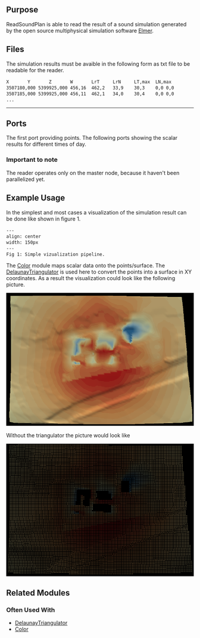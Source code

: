 [headline]:<>

## Purpose

ReadSoundPlan is able to read the result of a sound simulation generated by the open source multiphysical simulation software [Elmer](https://www.csc.fi/web/elmer/elmer).

## Files

The simulation results must be avaible in the following form as txt file to be readable for the reader.

```
X		Y		Z	    W	    LrT	    LrN	    LT,max	LN,max
3507180,000	5399925,000	456,16	462,2	33,9	30,3	0,0	0,0
3507185,000	5399925,000	456,11	462,1	34,0	30,4	0,0	0,0
...
```

---

## Ports
[moduleHtml]:<>

The first port providing points. The following ports showing the scalar results for different times of day.

[parameters]:<>

### Important to note

The reader operates only on the master node, because it haven't been parallelized yet.

## Example Usage

In the simplest and most cases a visualization of the simulation result can be done like shown in figure 1. 

```{figure} [vslFile]:<elmer>
---
align: center
width: 150px
---
Fig 1: Simple vizualization pipeline.
```

The [Color](Color.md) module maps scalar data onto the points/surface. The [DelaunayTriangulator](DelaunayTriangulator.md) is used here to convert the points into a surface in XY coordinates. As a result the visualization could look like the following picture. 

![](elmer_surface.png)

Without the triangulator the picture would look like

![](elmer_point.png)

## Related Modules

### Often Used With

- [DelaunayTriangulator](DelaunayTriangulator.md)
- [Color](Color.md)
